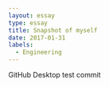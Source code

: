 ```yaml
---
layout: essay
type: essay
title: Snapshot of myself
date: 2017-01-31
labels:
  - Engineering
---
```


GitHub Desktop test commit
